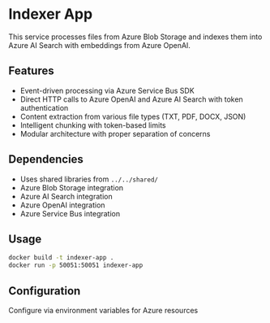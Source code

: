 # Indexer App

This service processes files from Azure Blob Storage and indexes them into Azure AI Search with embeddings from Azure OpenAI.

## Features
- Event-driven processing via Azure Service Bus SDK
- Direct HTTP calls to Azure OpenAI and Azure AI Search with token authentication
- Content extraction from various file types (TXT, PDF, DOCX, JSON)
- Intelligent chunking with token-based limits
- Modular architecture with proper separation of concerns

## Dependencies
- Uses shared libraries from `../../shared/`
- Azure Blob Storage integration
- Azure AI Search integration
- Azure OpenAI integration
- Azure Service Bus integration

## Usage
```bash
docker build -t indexer-app .
docker run -p 50051:50051 indexer-app
```

## Configuration
Configure via environment variables for Azure resources
